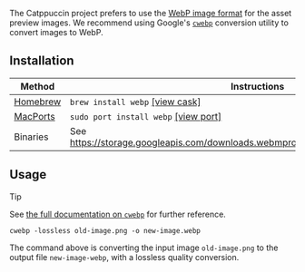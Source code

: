 The Catppuccin project prefers to use the [WebP image format](https://en.wikipedia.org/wiki/WebP) for the asset preview images. We recommend using Google's [`cwebp`](https://developers.google.com/speed/webp/docs/cwebp) conversion utility to convert images to WebP.

## Installation

| Method                                | Instructions                                                                             |
| ------------------------------------- | ---------------------------------------------------------------------------------------- |
| [Homebrew](https://brew.sh/)          | `brew install webp` [[view cask]](https://formulae.brew.sh/formula/webp)                 |
| [MacPorts](https://www.macports.org/) | `sudo port install webp` [[view port]](https://ports.macports.org/port/webp/)            |
| Binaries                              | See <https://storage.googleapis.com/downloads.webmproject.org/releases/webp/index.html>. |

## Usage

> [!TIP]
> See [the full documentation on `cwebp`](https://developers.google.com/speed/webp/docs/cwebp) for further reference.

```
cwebp -lossless old-image.png -o new-image.webp
```

The command above is converting the input image `old-image.png` to the output file `new-image-webp`, with a lossless quality conversion.

